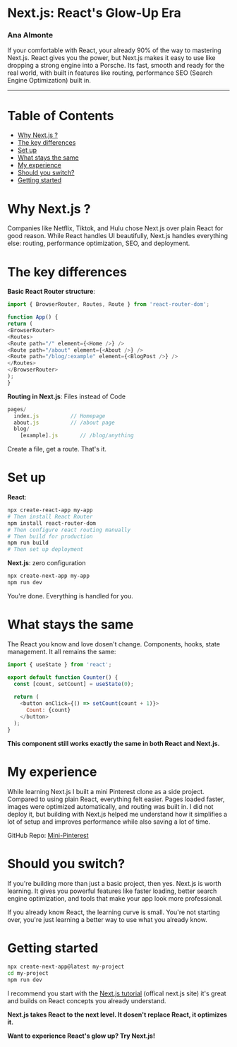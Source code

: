 # Next.js: React's Glow-Up Era

### Ana Almonte

 If your comfortable with React, your already 90% of the way to mastering Next.js. React gives you the power, but Next.js makes it easy to use like dropping a strong engine into a Porsche. Its fast, smooth and ready for the real world, with built in features like routing,  performance SEO (Search Engine Optimization)  built in.

---

# Table of Contents

- [Why Next.js ?](#why-Nextjs-)
- [The key differences](#the-key-differences)
- [Set up](#set-up)
- [What stays the same](#what-stays-the-same)
- [My experience](#my-experience)
- [Should you switch?](#should-you-switch)
- [Getting started](#getting-started)
# Why Next.js ?

Companies like Netflix, Tiktok, and Hulu chose Next.js over plain React for good reason. While React handles UI beautifully, Next.js handles everything else: routing, performance optimization, SEO, and deployment.

# The key differences
 **Basic React Router structure**:

``` javascript
import { BrowserRouter, Routes, Route } from 'react-router-dom';

function App() {
return (
<BrowserRouter>
<Routes>
<Route path="/" element={<Home />} />
<Route path="/about" element={<About />} />
<Route path="/blog/:example" element={<BlogPost />} />
</Routes>
</BrowserRouter>
);
}
```
**Routing in Next.js**: Files instead of Code

```javascript
pages/
  index.js          // Homepage
  about.js          // /about page
  blog/
    [example].js       // /blog/anything

```
Create a file, get a route. That's it.
# Set up

**React**:
```bash
npx create-react-app my-app
# Then install React Router
npm install react-router-dom
# Then configure react routing manually
# Then build for production
npm run build
# Then set up deployment
```
**Next.js**:  zero configuration 
```bash
npx create-next-app my-app
npm run dev
```
You're done. Everything is handled for you. 

# What stays the same

The React you know and love dosen't change. Components, hooks, state management.
 It all remains the same: 
```javascript
import { useState } from 'react';

export default function Counter() {
  const [count, setCount] = useState(0);
  
  return (
    <button onClick={() => setCount(count + 1)}>
      Count: {count}
    </button>
  );
}
```
**This component still works exactly the same in both React and Next.js.**

# My experience
While learning Next.js I built a mini Pinterest clone as a side project. Compared to using plain React, everything felt easier. Pages loaded faster, images were optimized automatically, and routing was built in. I did not deploy it, but building with Next.js helped me understand how it simplifies a lot of setup and improves performance while also saving a lot of time. 

GitHub Repo: [Mini-Pinterest](https://github.com/Ana039/Mini-Pinterest)


# Should you switch?

If you're building more than just a basic project, then yes. Next.js is worth learning. It gives you powerful features like faster loading, better search engine optimization, and tools that make your app look more professional.

If you already know React, the learning curve is small. You're not starting over, you're just learning a better way to use what you already know.

# Getting started

```bash
npx create-next-app@latest my-project
cd my-project
npm run dev
```
I recommend you start with the [Next.js tutorial](https://nextjs.org/learn) (offical next.js site) it's great and builds on React concepts you already understand.

**Next.js takes React to the next level. It dosen't replace React, it optimizes it.** 

**Want to experience React's glow up? Try Next.js!**
